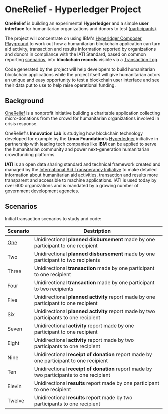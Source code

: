 # OneRelief - Hyperledger Project

**OneRelief** is building an experimental **Hyperledger** and a simple **user interface** for humanitarian organizations and donors to test ([participants]()).

The project will concentrate on using IBM's [Hyperldger Composer Playground]() to work out how a humanitarian blockchain application can turn aid activity, transaction and results information reported by organizations and donors in compliance with the IATI Standard, based on common reporting [scenarios](), into **blockchain records** visible via a [Transaction Log]().

Code generated by the project will help developers to build humanitarian blockchain applications while the project itself will give humanitarian actors an unique and easy opportunity to test a blockchain user interface and see their data put to use to help raise operational funding.

## Background

[OneRelief](https://onereliefapp.com) is a nonprofit initiative building a charitable application collecting micro-donations from the crowd for humanitarian organizations involved in crisis response.

OneRelief's **Innovation Lab** is studying how blockchain technology developed for example by the **Linux Foundation’s** [Hyperledger](https://www.hyperledger.org/) initiative in partnership with leading tech companies like **IBM** can be applied to serve the humanitarian community and power next-generation humanitarian crowdfunding platforms.

**IATI** is an open data sharing standard and technical framework created and managed by the [International Aid Transperancy Initiative]() to make detailed information about humanitarian aid activities, transaction and results more transparent and accessible to machine applications. IATI is used today by over 600 organizations and is mandated by a growing number of government development agencies.

## Scenarios

Initial transaction scenarios to study and code:

Scenario | Destription
--- | ---
[One](https://github.com/Brentophillips/OneRelief-Hyperledger/blob/bp-edit/Scenarios/S-One.md) | Unidirectional **planned disbursement** made by one participant to one recipient
Two | Unidirectional **planned disbursement** made by one participant to two recipients
Three | Unidirectional **transaction** made by one participant to one recipient
Four | Unidirectional **transaction** made by one participant to two recipients
Five | Unidirectional **planned activity** report made by one participant to one recipient
Six | Unidirectional **planned activity** report made by two participants to one recipient
Seven | Unidirectional **activity** report made by one participant to one recipient
Eight | Unidirectional **activity** report made by two participants to one recipient
Nine | Unidirectional **receipt of donation** report made by one participant to one recipient
Ten | Unidirectional **receipt of donation** report made by two participants to one recipient
Elevin | Unidirectional **results** report made by one participant to one recipient
Twelve | Unidirectional **results** report made by two participants to one recipient
